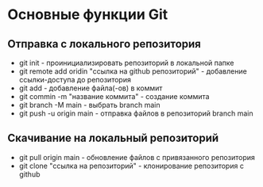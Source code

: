 # Основные функции Git
## Отправка с локального репозитория
- git init - проинициализировать репозиторий в локальной папке
- git remote add oridin "ссылка на github репозиторий" - добавление ссылки-доступа до репозитория
- git add - добавление файла(-ов) в коммит
- git commin -m "название коммита" - создание коммита
- git branch -M main - выбрать branch main
- git push -u origin main - отправка файлов в репозиторий branch main
## Скачивание на локальный репозиторий
- git pull origin main - обновление файлов с привязанного репозитория
- git clone "ссылка на репозиторий" - клонирование репозитория с github